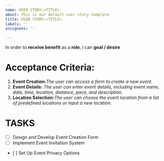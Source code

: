 ```yaml
---
name: USER STORY:<TITLE>
about: This is our default user story template
title: USER STORY:<TITLE>
labels: ''
assignees: ''

---
```


In order to **receive benefit** as a **role**, I can **goal / desire**
# Acceptance Criteria:
1. **Event Creation:**_The user can access a form to create a new event._
1. **Event Details:** _The user can enter event details, including event name, date, time, location, 
        distance, pace, and description._
1. **Location Selection:**_The user can choose the event location from a list of predefined locations or input a new location._
# TASKS
- [ ] Design and Develop Event Creation Form
- [ ] Implement Event Invitation System
- [ ] Set Up Event Privacy Options
